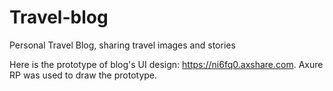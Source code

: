 # Travel-blog
Personal Travel Blog, sharing travel images and stories

Here is the prototype of blog's UI design: https://ni6fq0.axshare.com. Axure RP was used to draw the prototype.
